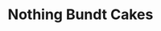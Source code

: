 ---
title: "Nothing Bundt Cakes"
url: /arlington/nothing-bundt-cakes-east-lamar-boulevard/
shop: pastry
---